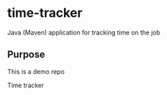 # time-tracker
Java (Maven) application for tracking time on the job

## Purpose

This is a demo repo 

Time tracker
